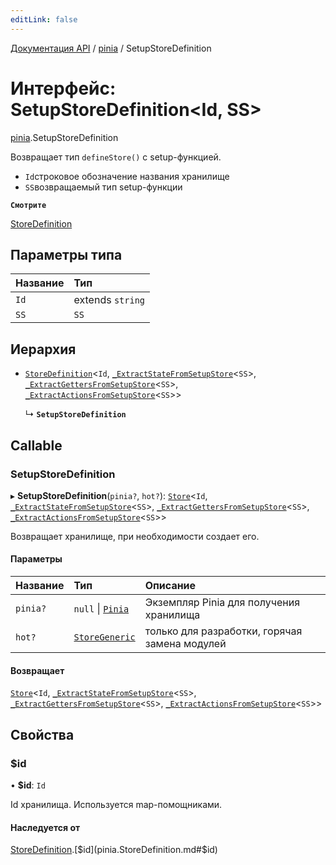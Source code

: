 ```yaml
---
editLink: false
---
```


[Документация API](../index.md) / [pinia](../modules/pinia.md) / SetupStoreDefinition

# Интерфейс: SetupStoreDefinition<Id, SS\>

[pinia](../modules/pinia.md).SetupStoreDefinition

Возвращает тип `defineStore()` c setup-функцией.

- `Id`строковое обозначение названия хранилище
- `SS`возвращаемый тип setup-функции

**`Смотрите`**

[StoreDefinition](pinia.StoreDefinition.md)

## Параметры типа

| Название | Тип              |
| :------- | :--------------- |
| `Id`     | extends `string` |
| `SS`     | `SS`             |

## Иерархия

- [`StoreDefinition`](pinia.StoreDefinition.md)<`Id`, [`_ExtractStateFromSetupStore`](../modules/pinia.md#_extractstatefromsetupstore)<`SS`\>, [`_ExtractGettersFromSetupStore`](../modules/pinia.md#_extractgettersfromsetupstore)<`SS`\>, [`_ExtractActionsFromSetupStore`](../modules/pinia.md#_extractactionsfromsetupstore)<`SS`\>\>

  ↳ **`SetupStoreDefinition`**

## Callable

### SetupStoreDefinition

▸ **SetupStoreDefinition**(`pinia?`, `hot?`): [`Store`](../modules/pinia.md#store)<`Id`, [`_ExtractStateFromSetupStore`](../modules/pinia.md#_extractstatefromsetupstore)<`SS`\>, [`_ExtractGettersFromSetupStore`](../modules/pinia.md#_extractgettersfromsetupstore)<`SS`\>, [`_ExtractActionsFromSetupStore`](../modules/pinia.md#_extractactionsfromsetupstore)<`SS`\>\>

Возвращает хранилище, при необходимости создает его.

#### Параметры

| Название | Тип                                                | Описание                                      |
| :------- | :------------------------------------------------- | :-------------------------------------------- |
| `pinia?` | `null` \| [`Pinia`](pinia.Pinia.md)                | Экземпляр Pinia для получения хранилища       |
| `hot?`   | [`StoreGeneric`](../modules/pinia.md#storegeneric) | только для разработки, горячая замена модулей |

#### Возвращает

[`Store`](../modules/pinia.md#store)<`Id`, [`_ExtractStateFromSetupStore`](../modules/pinia.md#_extractstatefromsetupstore)<`SS`\>, [`_ExtractGettersFromSetupStore`](../modules/pinia.md#_extractgettersfromsetupstore)<`SS`\>, [`_ExtractActionsFromSetupStore`](../modules/pinia.md#_extractactionsfromsetupstore)<`SS`\>\>

## Свойства

### $id

• **$id**: `Id`

Id хранилища. Используется map-помощниками.

#### Наследуется от

[StoreDefinition](pinia.StoreDefinition.md).[$id](pinia.StoreDefinition.md#$id)
